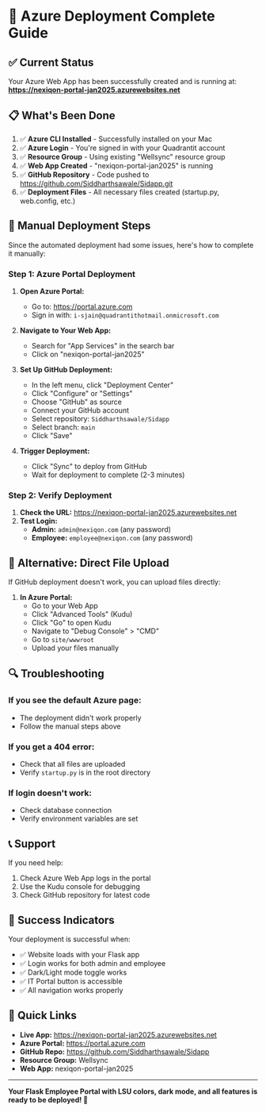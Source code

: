 # 🚀 **Azure Deployment Complete Guide**

## **✅ Current Status**

Your Azure Web App has been successfully created and is running at:
**https://nexiqon-portal-jan2025.azurewebsites.net**

## **📋 What's Been Done**

1. ✅ **Azure CLI Installed** - Successfully installed on your Mac
2. ✅ **Azure Login** - You're signed in with your Quadrantit account
3. ✅ **Resource Group** - Using existing "Wellsync" resource group
4. ✅ **Web App Created** - "nexiqon-portal-jan2025" is running
5. ✅ **GitHub Repository** - Code pushed to https://github.com/Siddharthsawale/Sidapp.git
6. ✅ **Deployment Files** - All necessary files created (startup.py, web.config, etc.)

## **🔧 Manual Deployment Steps**

Since the automated deployment had some issues, here's how to complete it manually:

### **Step 1: Azure Portal Deployment**

1. **Open Azure Portal:**
   - Go to: https://portal.azure.com
   - Sign in with: `i-sjain@quadrantithotmail.onmicrosoft.com`

2. **Navigate to Your Web App:**
   - Search for "App Services" in the search bar
   - Click on "nexiqon-portal-jan2025"

3. **Set Up GitHub Deployment:**
   - In the left menu, click "Deployment Center"
   - Click "Configure" or "Settings"
   - Choose "GitHub" as source
   - Connect your GitHub account
   - Select repository: `Siddharthsawale/Sidapp`
   - Select branch: `main`
   - Click "Save"

4. **Trigger Deployment:**
   - Click "Sync" to deploy from GitHub
   - Wait for deployment to complete (2-3 minutes)

### **Step 2: Verify Deployment**

1. **Check the URL:** https://nexiqon-portal-jan2025.azurewebsites.net
2. **Test Login:**
   - **Admin:** `admin@nexiqon.com` (any password)
   - **Employee:** `employee@nexiqon.com` (any password)

## **🎯 Alternative: Direct File Upload**

If GitHub deployment doesn't work, you can upload files directly:

1. **In Azure Portal:**
   - Go to your Web App
   - Click "Advanced Tools" (Kudu)
   - Click "Go" to open Kudu
   - Navigate to "Debug Console" > "CMD"
   - Go to `site/wwwroot`
   - Upload your files manually

## **🔍 Troubleshooting**

### **If you see the default Azure page:**
- The deployment didn't work properly
- Follow the manual steps above

### **If you get a 404 error:**
- Check that all files are uploaded
- Verify `startup.py` is in the root directory

### **If login doesn't work:**
- Check database connection
- Verify environment variables are set

## **📞 Support**

If you need help:
1. Check Azure Web App logs in the portal
2. Use the Kudu console for debugging
3. Check GitHub repository for latest code

## **🎉 Success Indicators**

Your deployment is successful when:
- ✅ Website loads with your Flask app
- ✅ Login works for both admin and employee
- ✅ Dark/Light mode toggle works
- ✅ IT Portal button is accessible
- ✅ All navigation works properly

## **🔗 Quick Links**

- **Live App:** https://nexiqon-portal-jan2025.azurewebsites.net
- **Azure Portal:** https://portal.azure.com
- **GitHub Repo:** https://github.com/Siddharthsawale/Sidapp
- **Resource Group:** Wellsync
- **Web App:** nexiqon-portal-jan2025

---

**Your Flask Employee Portal with LSU colors, dark mode, and all features is ready to be deployed! 🎉** 